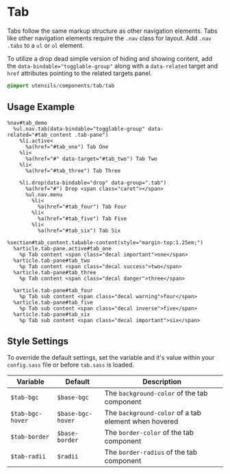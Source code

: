 
# Tab
Tabs follow the same markup structure as other navigation elements. Tabs
like other navigation elements require the `.nav` class for layout. Add
`.nav .tabs` to a `ul` or `ol` element.

To utilize a drop dead simple version of hiding and showing content, add
the `data-bindable="togglable-group"` along with a `data-related` target
and `href` attributes pointing to the related targets panel.

```sass
@import utensils/components/tab/tab
```

## Usage Example

<!--~ markup/tab.html.haml -->
```haml
%nav#tab_demo
  %ul.nav.tab(data-bindable="togglable-group" data-related="#tab_content .tab-pane")
    %li.active<
      %a(href="#tab_one") Tab One
    %li<
      %a(href="#" data-target="#tab_two") Tab Two
    %li<
      %a(href="#tab_three") Tab Three

    %li.drop(data-bindable="drop" data-group=".tab")
      %a(href="#") Drop <span class="caret"></span>
      %ul.nav.menu
        %li<
          %a(href="#tab_four") Tab Four
        %li<
          %a(href="#tab_five") Tab Five
        %li<
          %a(href="#tab_six") Tab Six

%section#tab_content.tabable-content(style="margin-top:1.25em;")
  %article.tab-pane.active#tab_one
    %p Tab content <span class="decal important">one</span>
  %article.tab-pane#tab_two
    %p Tab content <span class="decal success">two</span>
  %article.tab-pane#tab_three
    %p Tab content <span class="decal danger">three</span>

  %article.tab-pane#tab_four
    %p Tab sub content <span class="decal warning">four</span>
  %article.tab-pane#tab_five
    %p Tab sub content <span class="decal inverse">five</span>
  %article.tab-pane#tab_six
    %p Tab sub content <span class="decal important">six</span>
```
<!-- end -->

## Style Settings
To override the default settings, set the variable and it's value
within your `config.sass` file or before `tab.sass` is loaded.

Variable         | Default           | Description
---------------- | ----------------- | -------------------------------------------
`$tab-bgc`       | `$base-bgc`       | The `background-color` of the tab component
`$tab-bgc-hover` | `$base-bgc-hover` | The `background-color` of a tab element when hovered
`$tab-border`    | `$base-border`    | The `border-color` of the tab component
`$tab-radii`     | `$radii`          | The `border-radius` of the tab component

